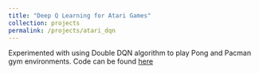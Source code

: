 ```yaml
---
title: "Deep Q Learning for Atari Games"
collection: projects
permalink: /projects/atari_dqn
---
```


Experimented with using Double DQN algorithm to play Pong and Pacman gym environments. Code can be found [here](https://github.com/threewisemonkeys-as/dl_fun/tree/master/atari_env_rl)
